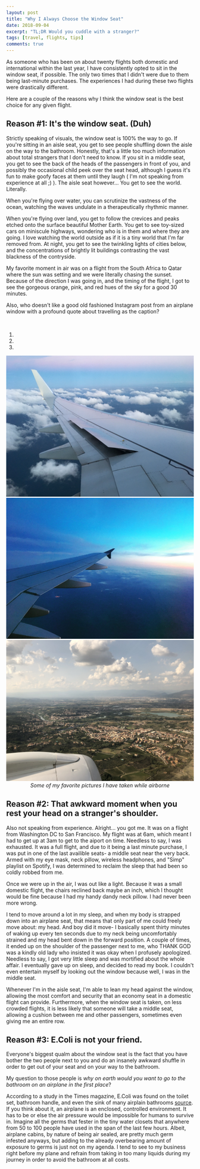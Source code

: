 ```yaml
---
layout: post
title: "Why I Always Choose the Window Seat"
date: 2018-09-04
excerpt: "TL;DR Would you cuddle with a stranger?"
tags: [travel, flights, tips]
comments: true
---
```

As someone who has been on about twenty flights both domestic and international within the last year, I have consistently opted to sit in the window seat, if possible. The only two times that I didn't were due to them being last-minute purchases. The experiences I had during these two flights were drastically different.

Here are a couple of the reasons why I think the window seat is the best choice for any given flight.


## Reason #1: It's the window seat. (Duh)

Strictly speaking of visuals, the window seat is 100% the way to go. If you're sitting in an aisle seat, you get to see people shuffling down the aisle on the way to the bathroom. Honestly, that's a little too much information about total strangers that I don't need to know. If you sit in a middle seat, you get to see the back of the heads of the passengers in front of you, and possibly the occasional child peek over the seat head, although I guess it's fun to make goofy faces at them until they laugh ( I'm not speaking from experience at all ;) ). The aisle seat however... You get to see the world. Literally. 

When you're flying over water, you can scrutinize the vastness of the ocean, watching the waves undulate in a therapeutically rhythmic manner. 

When you're flying over land, you get to follow the crevices and peaks etched onto the surface beautiful Mother Earth. You get to see toy-sized cars on miniscule highways, wondering who is in them and where they are going. I love watching the world outside as if it is a tiny world that I'm far removed from. At night, you get to see the twinkling lights of cities below, and the concentrations of brightly lit buildings contrasting the vast blackness of the contryside.

My favorite moment in air was on a flight from the South Africa to Qatar where the sun was setting and we were literally chasing the sunset. Because of the direction I was going in, and the timing of the flight, I got to see the gorgeous orange, pink, and red hues of the sky for a good 30 minutes. 

Also, who doesn't like a good old fashioned Instagram post from an airplane window with a profound quote about travelling as the caption?


<br/>

<script type="text/javascript" src="https://code.jquery.com/jquery.min.js"></script>
<script src="https://netdna.bootstrapcdn.com/bootstrap/3.0.3/js/bootstrap.min.js"></script>
<body>
<div class="bs-example">
    <div id="myCarousel" class="carousel slide" data-interval="6500" data-ride="carousel">
    	<!-- Carousel indicators -->
        <ol class="carousel-indicators">
            <li data-target="#myCarousel" data-slide-to="0" class="active"></li>
            <li data-target="#myCarousel" data-slide-to="1"></li>
            <li data-target="#myCarousel" data-slide-to="2"></li>
        </ol>   
       <!-- Carousel items -->
        <div class="carousel-inner">
            <div class="active item carousel-fade">
                <img src="/assets/img/Airplanes/air3.jpg">
            </div>
            <div class="item carousel-fade">
                <img src="/assets/img/Airplanes/air1.jpg">
            </div>
            <div class="item carousel-fade">
                <img src="/assets/img/Airplanes/Florence_airborne.jpg">
            </div>
        </div>
        <!-- Carousel nav -->
        <a class="carousel-control left" href="#myCarousel" data-slide="prev">
            <span class="glyphicon glyphicon-chevron-left"></span>
        </a>
        <a class="carousel-control right" href="#myCarousel" data-slide="next">
            <span class="glyphicon glyphicon-chevron-right"></span>
        </a>
    </div>
</div>
</body>

<center><i> Some of my favorite pictures I have taken while airborne </i></center>



## Reason #2: That awkward moment when you rest your head on a stranger's shoulder.

Also not speaking from experience. Alright... you got me. It was on a flight from Washington DC to San Francisco. My flight was at 6am, which meant I had to get up at 3am to get to the aiport on time. Needless to say, I was exhausted. It was a full flight, and due to it being a last minute purchase, I was put in one of the last availible seats- a middle seat near the very back. Armed with my eye mask, neck pillow, wireless headphones, and "Simp" playlist on Spotify, I was determined to reclaim the sleep that had been so coldly robbed from me. 

Once we were up in the air, I was out like a light. Because it was a small domestic flight, the chairs reclined back maybe an inch, which I thought would be fine because I had my handy dandy neck pillow. I had never been more wrong. 

I tend to move around a lot in my sleep, and when my body is strapped down into an airplane seat, that means that only part of me could freely move about: my head. And boy did it move- I basically spent thirty minutes of waking up every ten seconds due to my neck being uncomfortably strained and my head bent down in the forward position. A couple of times, it ended up on the shoulder of the passenger next to me, who THANK GOD was a kindly old lady who insisted it was okay when I profusely apologized. Needless to say, I got very little sleep and was mortified about the whole affair. I eventually gave up on sleep, and decided to read my book. I couldn't even entertain myself by looking out the window because well, I was in the middle seat.

Whenever I'm in the aisle seat, I'm able to lean my head against the window, allowing the most comfort and security that an economy seat in a domestic flight can provide. Furthermore, when the window seat is taken, on less crowded flights, it is less likely that someone will take a middle seat, allowing a cushion between me and other passengers, sometimes even giving me an entire row.

## Reason #3: E.Coli is not your friend.

Everyone's biggest qualm about the window seat is the fact that you have bother the two people next to you and do an insanely awkward shuffle in order to get out of your seat and on your way to the bathroom.

My question to those people is <i>why on earth would you want to go to the bathroom on an airplane in the first place</i>?

According to a study in the Times magazine, E.Coli was found on the toilet set, bathroom handle, and even the sink of many airplain bathrooms [source](http://time.com/4877041/dirtiest-places-on-airplanes/). If you think about it, an airplane is an enclosed, controlled environment. It has to be or else the air pressure would be impossible for humans to survive in. Imagine all the germs that fester in the tiny water closets that anywhere from 50 to 100 people have used in the span of the last few hours. Albeit, airplane cabins, by nature of being air sealed, are pretty much germ infested anyways, but adding to the already overbearing amount of exposure to germs is just not on my agenda. I tend to see to my business right before my plane and refrain from taking in too many liquids during my journey in order to avoid the bathroom at all costs.



